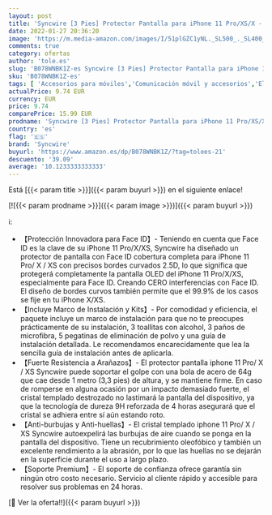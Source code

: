 ```yaml
---
layout: post
title: 'Syncwire [3 Pies] Protector Pantalla para iPhone 11 Pro/XS/X - [Antiarañazos  Antihuellas  Sin Burbujas] HD Cristal Vidrio Templado con [9H Dureza] [2.5D Borde Redondo] 5.8 Pulgadas'
date: 2022-01-27 20:36:20
image: 'https://m.media-amazon.com/images/I/51plGZC1yNL._SL500_._SL400_.jpg'
comments: true
category: ofertas
author: 'tole.es'
slug: 'B078WNBK1Z-es Syncwire [3 Pies] Protector Pantalla para iPhone 11...'
sku: 'B078WNBK1Z-es'
tags: [ 'Accesorios para móviles','Comunicación móvil y accesorios','Electrónica','Mantenimiento, cuidado y reparaciones de teléfonos móviles','Protectores de pantalla para móviles','iphone','syncwire', ]
actualPrice: 9.74 EUR
currency: EUR
price: 9.74
comparePrice: 15.99 EUR
prodname: 'Syncwire [3 Pies] Protector Pantalla para iPhone 11 Pro/XS/X - [Antiarañazos  Antihuellas  Sin Burbujas] HD Cristal Vidrio Templado con [9H Dureza] [2.5D Borde Redondo] 5.8 Pulgadas'
country: 'es'
flag: '🇪🇸'
brand: 'Syncwire'
buyurl: 'https://www.amazon.es/dp/B078WNBK1Z/?tag=tolees-21'
descuento: '39.09'
average: '10.1233333333333'
---
```


Está [{{< param title >}}]({{< param buyurl >}}) en el siguiente enlace!

[![{{< param prodname >}}]({{< param image >}})]({{< param buyurl >}})

ℹ️:

- 【Protección Innovadora para Face ID】- Teniendo en cuenta que Face ID es la clave de su iPhone 11 Pro/X/XS, Syncwire ha diseñado un protector de pantalla con Face ID cobertura completa para iPhone 11 Pro/ X / XS con precisos bordes curvados 2.5D, lo que significa que protegerá completamente la pantalla OLED del iPhone 11 Pro/X/XS, especialmente para Face ID. Creando CERO interferencias con Face ID. El diseño de bordes curvos también permite que el 99.9% de los casos se fije en tu iPhone X/XS.
- 【Incluye Marco de Instalación y Kits】- Por comodidad y eficiencia, el paquete incluye un marco de instalación para que no te preocupes prácticamente de su instalación, 3 toallitas con alcohol, 3 paños de microfibra, 5 pegatinas de eliminación de polvo y una guía de instalación detallada. Le recomendamos encarecidamente que lea la sencilla guía de instalación antes de aplicarla.
- 【Fuerte Resistencia a Arañazos】- El protector pantalla iphone 11 Pro/ X / XS Syncwire puede soportar el golpe con una bola de acero de 64g que cae desde 1 metro (3,3 pies) de altura, y se mantiene firme. En caso de romperse en alguna ocasión por un impacto demasiado fuerte, el cristal templado destrozado no lastimará la pantalla del dispositivo, ya que la tecnología de dureza 9H reforzada de 4 horas asegurará que el cristal se adhiera entre sí aún estando roto.
- 【Anti-burbujas y Anti-huellas】- El cristal templado iphone 11 Pro/ X / XS Syncwire autoexpelirá las burbujas de aire cuando se ponga en la pantalla del dispositivo. Tiene un recubrimiento oleofóbico y también un excelente rendimiento a la abrasión, por lo que las huellas no se dejarán en la superficie durante el uso a largo plazo.
- 【Soporte Premium】- El soporte de confianza ofrece garantía sin ningún otro costo necesario. Servicio al cliente rápido y accesible para resolver sus problemas en 24 horas.

[🛒 Ver la oferta!!]({{< param buyurl >}})
